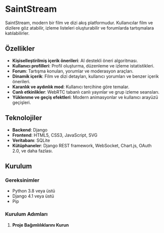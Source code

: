 # SaintStream

SaintStream, modern bir film ve dizi akış platformudur. Kullanıcılar film ve dizilere göz atabilir, izleme listeleri oluşturabilir ve forumlarda tartışmalara katılabilirler.

## Özellikler

- **Kişiselleştirilmiş içerik önerileri**: AI destekli öneri algoritması.
- **Kullanıcı profilleri**: Profil oluşturma, düzenleme ve izleme istatistikleri.
- **Forum**: Tartışma konuları, yorumlar ve moderasyon araçları.
- **Dinamik içerik**: Film ve dizi detayları, kullanıcı yorumları ve benzer içerik önerileri.
- **Karanlık ve aydınlık mod**: Kullanıcı tercihine göre temalar.
- **Canlı etkinlikler**: WebRTC tabanlı canlı yayınlar ve grup izleme seansları.
- **Yüklenme ve geçiş efektleri**: Modern animasyonlar ve kullanıcı arayüzü geçişleri.

## Teknolojiler

- **Backend**: Django
- **Frontend**: HTML5, CSS3, JavaScript, SVG
- **Veritabanı**: SQLite
- **Kütüphaneler**: Django REST framework, WebSocket, Chart.js, OAuth 2.0, ve daha fazlası.

## Kurulum

### Gereksinimler

- Python 3.8 veya üstü
- Django 4.1 veya üstü
- Pip

### Kurulum Adımları

1. **Proje Bağımlılıklarını Kurun**

   <!-- pip install -r requirements.txt -->

